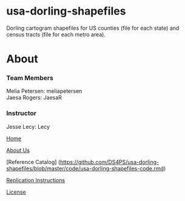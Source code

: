 # usa-dorling-shapefiles
Dorling cartogram shapefiles for US counties (file for each state) and census tracts (file for each metro area).

# About 
### Team Members

Melia Petersen: meliapetersen  
Jaesa Rogers: JaesaR   

### Instructor
Jesse Lecy: Lecy


[Home]()

[About Us]()

[Reference Catalog] (https://github.com/DS4PS/usa-dorling-shapefiles/blob/master/code/usa-dorling-shapefiles-code.rmd)

[Replication Instructions](https://github.com/DS4PS/usa-dorling-shapefiles/blob/master/code/draft-functions.R])

[License]()
